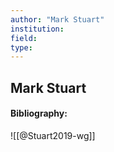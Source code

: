 ```yaml
---
author: "Mark Stuart"
institution:
field:
type:
---
```


## Mark Stuart
#### Bibliography:

![[@Stuart2019-wg]]